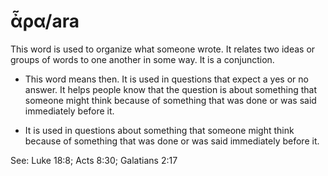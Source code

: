 # ἆρα/ara
This word is used to organize what someone wrote. It relates two ideas or groups of words to one another in some way. It is a conjunction.

* This word means then. It is used in questions that expect a yes or no answer. It helps people know that the question is about something that someone might think because of something that was done or was said immediately before it.


*  It is used in questions about something that someone might think because of something that was done or was said immediately before it. 

See: Luke 18:8; Acts 8:30; Galatians 2:17
